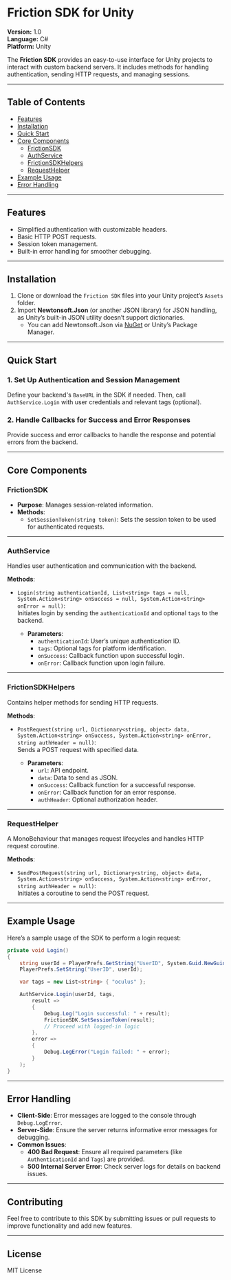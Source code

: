 # Friction SDK for Unity

**Version:** 1.0  
**Language:** C#  
**Platform:** Unity

The **Friction SDK** provides an easy-to-use interface for Unity projects to interact with custom backend servers. It includes methods for handling authentication, sending HTTP requests, and managing sessions.

---

## Table of Contents

- [Features](#features)
- [Installation](#installation)
- [Quick Start](#quick-start)
- [Core Components](#core-components)
  - [FrictionSDK](#frictionsdk)
  - [AuthService](#authservice)
  - [FrictionSDKHelpers](#frictionsdkhelpers)
  - [RequestHelper](#requesthelper)
- [Example Usage](#example-usage)
- [Error Handling](#error-handling)

---

## Features

- Simplified authentication with customizable headers.
- Basic HTTP POST requests.
- Session token management.
- Built-in error handling for smoother debugging.

---

## Installation

1. Clone or download the `Friction SDK` files into your Unity project’s `Assets` folder.
2. Import **Newtonsoft.Json** (or another JSON library) for JSON handling, as Unity’s built-in JSON utility doesn’t support dictionaries.
   - You can add Newtonsoft.Json via [NuGet](https://www.nuget.org/) or Unity’s Package Manager.

---

## Quick Start

### 1. Set Up Authentication and Session Management

Define your backend's `BaseURL` in the SDK if needed. Then, call `AuthService.Login` with user credentials and relevant tags (optional).

### 2. Handle Callbacks for Success and Error Responses

Provide success and error callbacks to handle the response and potential errors from the backend.

---

## Core Components

### FrictionSDK

- **Purpose**: Manages session-related information.
- **Methods**:
  - `SetSessionToken(string token)`: Sets the session token to be used for authenticated requests.

---

### AuthService

Handles user authentication and communication with the backend.

**Methods**:

- `Login(string authenticationId, List<string> tags = null, System.Action<string> onSuccess = null, System.Action<string> onError = null)`:  
  Initiates login by sending the `authenticationId` and optional `tags` to the backend.

  - **Parameters**:
    - `authenticationId`: User’s unique authentication ID.
    - `tags`: Optional tags for platform identification.
    - `onSuccess`: Callback function upon successful login.
    - `onError`: Callback function upon login failure.

---

### FrictionSDKHelpers

Contains helper methods for sending HTTP requests.

**Methods**:

- `PostRequest(string url, Dictionary<string, object> data, System.Action<string> onSuccess, System.Action<string> onError, string authHeader = null)`:  
  Sends a POST request with specified data.

  - **Parameters**:
    - `url`: API endpoint.
    - `data`: Data to send as JSON.
    - `onSuccess`: Callback function for a successful response.
    - `onError`: Callback function for an error response.
    - `authHeader`: Optional authorization header.

---

### RequestHelper

A MonoBehaviour that manages request lifecycles and handles HTTP request coroutine.

**Methods**:

- `SendPostRequest(string url, Dictionary<string, object> data, System.Action<string> onSuccess, System.Action<string> onError, string authHeader = null)`:  
  Initiates a coroutine to send the POST request.

---

## Example Usage

Here’s a sample usage of the SDK to perform a login request:

```csharp
private void Login()
{
    string userId = PlayerPrefs.GetString("UserID", System.Guid.NewGuid().ToString());
    PlayerPrefs.SetString("UserID", userId);

    var tags = new List<string> { "oculus" };

    AuthService.Login(userId, tags,
        result =>
        {
            Debug.Log("Login successful: " + result);
            FrictionSDK.SetSessionToken(result);
            // Proceed with logged-in logic
        },
        error =>
        {
            Debug.LogError("Login failed: " + error);
        }
    );
}
```

---

## Error Handling

- **Client-Side**: Error messages are logged to the console through `Debug.LogError`.
- **Server-Side**: Ensure the server returns informative error messages for debugging.
- **Common Issues**:
  - **400 Bad Request**: Ensure all required parameters (like `AuthenticationId` and `Tags`) are provided.
  - **500 Internal Server Error**: Check server logs for details on backend issues.

---

## Contributing

Feel free to contribute to this SDK by submitting issues or pull requests to improve functionality and add new features.

---

## License

MIT License
